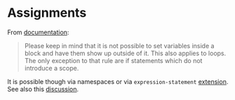 # Assignments

From [documentation]:

> Please keep in mind that it is not possible to set variables inside a block
and have them show up outside of it. This also applies to loops.
The only exception to that rule are if statements which do not introduce a scope.

It is possible though via namespaces or via `expression-statement` [extension].
See also this [discussion].


[discussion]:    https://github.com/mkdocs/mkdocs/discussions/3530
[documentation]: https://jinja.palletsprojects.com/en/3.1.x/templates/#assignments
[extension]:     https://jinja.palletsprojects.com/en/2.11.x/templates/#expression-statement

